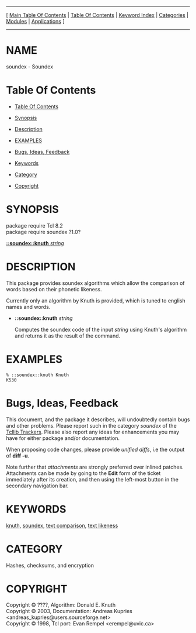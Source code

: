 
[//000000001]: # (soundex \- Soundex)
[//000000002]: # (Generated from file 'soundex\.man' by tcllib/doctools with format 'markdown')
[//000000003]: # (Copyright &copy; ????, Algorithm: Donald E\. Knuth  
Copyright &copy; 2003, Documentation: Andreas Kupries <andreas\_kupries@users\.sourceforge\.net>  
Copyright &copy; 1998, Tcl port: Evan Rempel <erempel@uvic\.ca>)
[//000000004]: # (soundex\(n\) 1\.0 tcllib "Soundex")

<hr> [ <a href="../../../../toc.md">Main Table Of Contents</a> &#124; <a
href="../../../toc.md">Table Of Contents</a> &#124; <a
href="../../../../index.md">Keyword Index</a> &#124; <a
href="../../../../toc0.md">Categories</a> &#124; <a
href="../../../../toc1.md">Modules</a> &#124; <a
href="../../../../toc2.md">Applications</a> ] <hr>

# NAME

soundex \- Soundex

# <a name='toc'></a>Table Of Contents

  - [Table Of Contents](#toc)

  - [Synopsis](#synopsis)

  - [Description](#section1)

  - [EXAMPLES](#section2)

  - [Bugs, Ideas, Feedback](#section3)

  - [Keywords](#keywords)

  - [Category](#category)

  - [Copyright](#copyright)

# <a name='synopsis'></a>SYNOPSIS

package require Tcl 8\.2  
package require soundex ?1\.0?  

[__::soundex::knuth__ *string*](#1)  

# <a name='description'></a>DESCRIPTION

This package provides soundex algorithms which allow the comparison of words
based on their phonetic likeness\.

Currently only an algorithm by Knuth is provided, which is tuned to english
names and words\.

  - <a name='1'></a>__::soundex::knuth__ *string*

    Computes the soundex code of the input *string* using Knuth's algorithm
    and returns it as the result of the command\.

# <a name='section2'></a>EXAMPLES

    % ::soundex::knuth Knuth
    K530

# <a name='section3'></a>Bugs, Ideas, Feedback

This document, and the package it describes, will undoubtedly contain bugs and
other problems\. Please report such in the category *soundex* of the [Tcllib
Trackers](http://core\.tcl\.tk/tcllib/reportlist)\. Please also report any ideas
for enhancements you may have for either package and/or documentation\.

When proposing code changes, please provide *unified diffs*, i\.e the output of
__diff \-u__\.

Note further that *attachments* are strongly preferred over inlined patches\.
Attachments can be made by going to the __Edit__ form of the ticket
immediately after its creation, and then using the left\-most button in the
secondary navigation bar\.

# <a name='keywords'></a>KEYWORDS

[knuth](\.\./\.\./\.\./\.\./index\.md\#knuth),
[soundex](\.\./\.\./\.\./\.\./index\.md\#soundex), [text
comparison](\.\./\.\./\.\./\.\./index\.md\#text\_comparison), [text
likeness](\.\./\.\./\.\./\.\./index\.md\#text\_likeness)

# <a name='category'></a>CATEGORY

Hashes, checksums, and encryption

# <a name='copyright'></a>COPYRIGHT

Copyright &copy; ????, Algorithm: Donald E\. Knuth  
Copyright &copy; 2003, Documentation: Andreas Kupries <andreas\_kupries@users\.sourceforge\.net>  
Copyright &copy; 1998, Tcl port: Evan Rempel <erempel@uvic\.ca>
